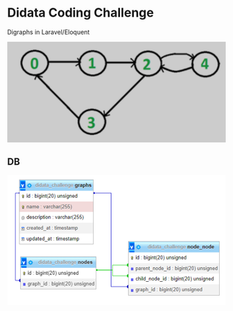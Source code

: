 # Didata Coding Challenge

Digraphs in Laravel/Eloquent

![example](example.png)

## DB

![db](db.png)

